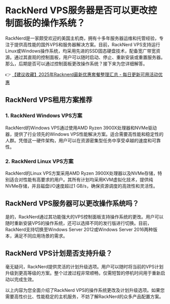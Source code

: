 # RackNerd VPS服务器是否可以更改控制面板的操作系统？

RackNerd是一家颇受欢迎的美国主机商，拥有十多年服务器运维和托管经验，专注于提供高性能的国外VPS和服务器解决方案。目前，RackNerd VPS支持运行Linux或Windows操作系统，均采用先进的SSD固态硬盘技术，配备宽广带宽资源。通过其直观的控制面板，用户可以随时启动、停止、重新安装或重置服务器。那么，后期是否可以通过控制面板更改操作系统？接下来为您详细解答。

👉 [【建议收藏】2025年Racknerd最新优惠套餐整理汇总 - 每日更新可用活动优惠](https://bit.ly/Rack_Nerd)

## RackNerd VPS租用方案推荐

### 1. RackNerd Windows VPS方案

RackNerd的Windows VPS通过使用AMD Ryzen 3900X处理器和NVMe驱动器，提供了行业领先的Windows VPS性能解决方案。适合需要高性能和稳定性的人群。凭借这一硬件架构，用户可以在资源密集型任务中享受卓越的速度和可靠性。

### 2. RackNerd Linux VPS方案

RackNerd的Linux VPS方案采用AMD Ryzen 3900X处理器以及NVMe存储，特别适合对性能有高要求的用户。其所有计划均采用KVM虚拟化技术，提供纯NVMe存储，并且磁盘I/O速度超过1 GB/s，确保资源调度的高效性和灵活性。

## RackNerd VPS服务器可以更改操作系统吗？

是的，RackNerd通过其功能强大的VPS控制面板支持操作系统的更改。用户可以随时重新安装VPS的操作系统，还可以选择不同的发行版进行切换。目前，RackNerd支持切换至Windows Server 2012或Windows Server 2016两种版本，满足不同应用场景的需求。

## RackNerd VPS计划是否支持升级？

毫无疑问，RackNerd提供灵活的计划升级选项。用户可以随时将当前的VPS计划升级到更高等级的方案。整个过渡过程非常顺畅，仅需短暂的停机时间用于重新启动以完成生效。

以上内容为您全面介绍了RackNerd VPS的操作系统更改及计划升级选项。如果您需要高性价比、性能稳定的主机服务，不妨了解RackNerd的众多产品配置方案。